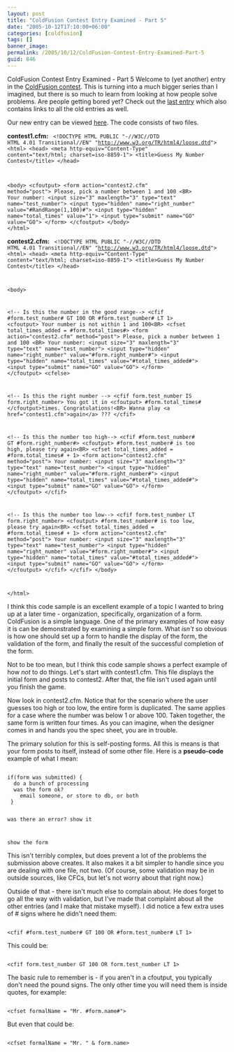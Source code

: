```yaml
---
layout: post
title: "ColdFusion Contest Entry Examined - Part 5"
date: "2005-10-12T17:10:00+06:00"
categories: [coldfusion]
tags: []
banner_image: 
permalink: /2005/10/12/ColdFusion-Contest-Entry-Examined-Part-5
guid: 846
---
```


ColdFusion Contest Entry Examined - Part 5
Welcome to (yet another) entry in the <a href="http://ray.camdenfamily.com/index.cfm/2005/9/20/Contest-Shall-We-Play-a-Game">ColdFusion contest</a>. This is turning into a much bigger series than I imagined, but there is so much to learn from looking at how people solve problems. Are people getting bored yet? Check out the <a href="http://ray.camdenfamily.com/index.cfm/2005/10/10/ColdFusion-Contest-Entry-Examined--Part-4">last entry</a> which also contains links to all the old entries as well.
<!--more-->
Our new entry can be viewed <a href="http://ray.camdenfamily.com/demos/contest1/entry5/contest1.cfm">here</a>. The code consists of two files. 

<b>contest1.cfm:</b>
<code>
&lt;!DOCTYPE HTML PUBLIC "-//W3C//DTD HTML 4.01 Transitional//EN" "http://www.w3.org/TR/html4/loose.dtd"&gt;
&lt;html&gt;
&lt;head&gt;
&lt;meta http-equiv="Content-Type" content="text/html; charset=iso-8859-1"&gt;
&lt;title&gt;Guess My Number Contest&lt;/title&gt;
&lt;/head&gt;

&lt;body&gt;
&lt;cfoutput&gt;
&lt;form action="contest2.cfm" method="post"&gt;
Please, pick a number between 1 and 100 &lt;BR&gt;
Your number: &lt;input size="3" maxlength="3" type="text" name="test_number"&gt;
&lt;input type="hidden" name="right_number" value="#RandRange(1,100)#"&gt;
&lt;input type="hidden" name="total_times" value="1"&gt;
&lt;input type="submit" name="GO" value="GO"&gt;
&lt;/form&gt;
&lt;/cfoutput&gt;
&lt;/body&gt;
&lt;/html&gt;
</code>

<b>contest2.cfm:</b>
<code>
&lt;!DOCTYPE HTML PUBLIC "-//W3C//DTD HTML 4.01 Transitional//EN" "http://www.w3.org/TR/html4/loose.dtd"&gt;
&lt;html&gt;
&lt;head&gt;
&lt;meta http-equiv="Content-Type" content="text/html; charset=iso-8859-1"&gt;
&lt;title&gt;Guess My Number Contest&lt;/title&gt;
&lt;/head&gt;

&lt;body&gt;

&lt;!-- Is this the number in the good range--&gt;
&lt;cfif #form.test_number# GT 100 OR #form.test_number# LT 1&gt;
&lt;cfoutput&gt;
Your number is not within 1 and 100&lt;BR&gt;
&lt;cfset total_times_added = #form.total_times#&gt;
&lt;form action="contest2.cfm" method="post"&gt;
Please, pick a number between 1 and 100 &lt;BR&gt;
Your number: &lt;input size="3" maxlength="3" type="text" name="test_number"&gt;
&lt;input type="hidden" name="right_number" value="#form.right_number#"&gt;
&lt;input type="hidden" name="total_times" value="#total_times_added#"&gt;
&lt;input type="submit" name="GO" value="GO"&gt;
&lt;/form&gt;
&lt;/cfoutput&gt;
&lt;cfelse&gt;


&lt;!-- Is this the right number --&gt;
&lt;cfif form.test_number IS form.right_number&gt;
You got it in &lt;cfoutput&gt; #form.total_times# &lt;/cfoutput&gt;times. Congratulations!&lt;BR&gt;
Wanna play &lt;a href="contest1.cfm"&gt;again&lt;/a&gt; ???
&lt;/cfif&gt;

&lt;!-- Is this the number too high--&gt;
&lt;cfif #form.test_number# GT #form.right_number#&gt;
&lt;cfoutput&gt;
#form.test_number# is too high, please try again&lt;BR&gt;
&lt;cfset total_times_added = #form.total_times# + 1&gt;
&lt;form action="contest2.cfm" method="post"&gt;
Your number: &lt;input size="3" maxlength="3" type="text" name="test_number"&gt;
&lt;input type="hidden" name="right_number" value="#form.right_number#"&gt;
&lt;input type="hidden" name="total_times" value="#total_times_added#"&gt;
&lt;input type="submit" name="GO" value="GO"&gt;
&lt;/form&gt;
&lt;/cfoutput&gt;
&lt;/cfif&gt;

&lt;!-- Is this the number too low--&gt;
&lt;cfif form.test_number LT form.right_number&gt;
&lt;cfoutput&gt;
#form.test_number# is too low, please try again&lt;BR&gt;
&lt;cfset total_times_added = #form.total_times# + 1&gt;
&lt;form action="contest2.cfm" method="post"&gt;
Your number: &lt;input size="3" maxlength="3" type="text" name="test_number"&gt;
&lt;input type="hidden" name="right_number" value="#form.right_number#"&gt;
&lt;input type="hidden" name="total_times" value="#total_times_added#"&gt;
&lt;input type="submit" name="GO" value="GO"&gt;
&lt;/form&gt;
&lt;/cfoutput&gt;
&lt;/cfif&gt;
&lt;/cfif&gt;
&lt;/body&gt;

&lt;/html&gt;
</code>

I think this code sample is an excellent example of a topic I wanted to bring up at a later time - organization, specifically, organization of a form. ColdFusion is a simple language. One of the primary examples of how easy it is can be demonstrated by examining a simple form. What <i>isn't</i> so obvious is how one should set up a form to handle the display of the form, the validation of the form, and finally the result of the successful completion of the form. 

Not to be too mean, but I think this code sample shows a perfect example of how <i>not</i> to do things. Let's start with contest1.cfm. This file displays the initial form and posts to contest2. After that, the file isn't used again until you finish the game. 

Now look in contest2.cfm. Notice that for the scenario where the user guesses too high or too low, the entire form is duplicated. The same applies for a case where the number was below 1 or above 100. Taken together, the same form is written four times. As you can imagine, when the designer comes in and hands you the spec sheet, you are in trouble. 

The primary solution for this is self-posting forms. All this is means is that your form posts to itself, instead of some other file. Here is a <b>pseudo-code</b> example of what I mean:

<code>
if(form was submitted) {
  do a bunch of processing
  was the form ok?
    email someone, or store to db, or both
 }

was there an error? 
  show it

show the form
</code>

This isn't terribly complex, but does prevent a lot of the problems the submission above creates. It also makes it a bit simpler to handle since you are dealing with one file, not two. (Of course, some validation may be in outside sources, like CFCs, but let's not worry about that right now.)

Outside of that - there isn't much else to complain about. He does forget to go all the way with validation, but I've made that complaint about all the other entries (and I make that mistake myself). I did notice a few extra uses of # signs where he didn't need them:

<code>
&lt;cfif #form.test_number# GT 100 OR #form.test_number# LT 1&gt;
</code>

This could be:

<code>
&lt;cfif form.test_number GT 100 OR form.test_number LT 1&gt;
</code>

The basic rule to remember is - if you aren't in a cfoutput, you typically don't need the pound signs. The only other time you will need them is inside quotes, for example:

<code>
&lt;cfset formalName = "Mr. #form.name#"&gt;
</code>

But even that could be:

<code>
&lt;cfset formalName = "Mr. " & form.name&gt;
</code>